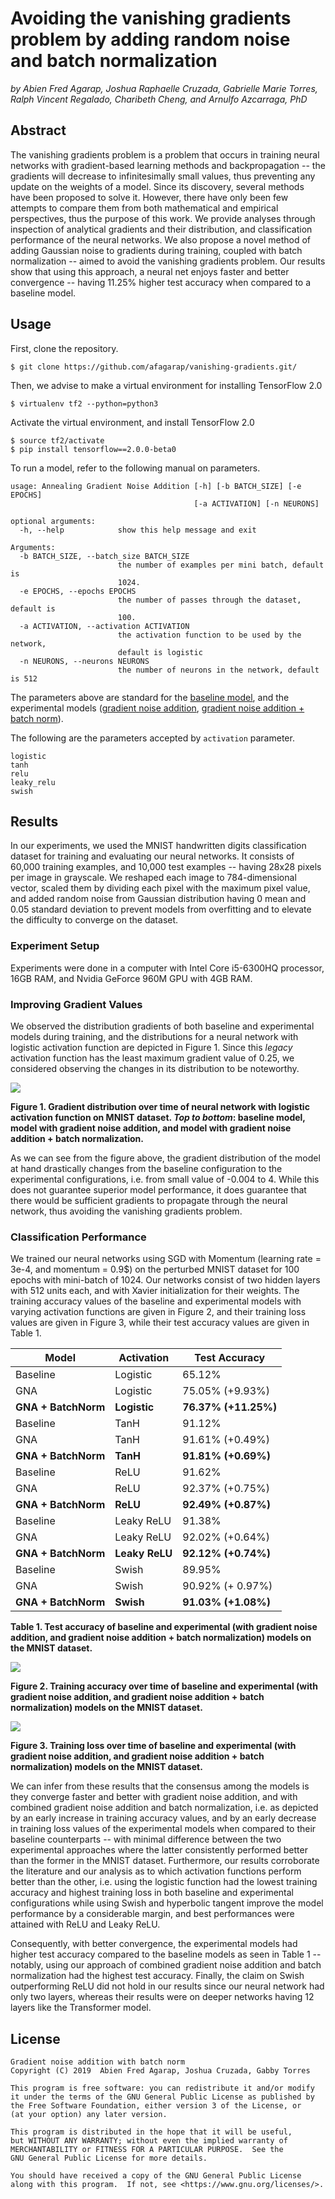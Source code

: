 Avoiding the vanishing gradients problem by adding random noise and batch normalization 
===

_by Abien Fred Agarap, Joshua Raphaelle Cruzada, Gabrielle Marie Torres, Ralph Vincent Regalado, Charibeth Cheng, and Arnulfo Azcarraga, PhD_

## Abstract

The vanishing gradients problem is a problem that occurs in training neural networks with gradient-based learning methods and backpropagation -- the gradients will decrease to infinitesimally small values, thus preventing any update on the weights of a model. Since its discovery, several methods have been proposed to solve it. However, there have only been few attempts to compare them from both mathematical and empirical perspectives, thus the purpose of this work. We provide analyses through inspection of analytical gradients and their distribution, and classification performance of the neural networks. We also propose a novel method of adding Gaussian noise to gradients during training, coupled with batch normalization -- aimed to avoid the vanishing gradients problem. Our results show that using this approach, a neural net enjoys faster and better convergence -- having 11.25% higher test accuracy when compared to a baseline model.

## Usage

First, clone the repository.

```buildoutcfg
$ git clone https://github.com/afagarap/vanishing-gradients.git/
```

Then, we advise to make a virtual environment for installing TensorFlow 2.0

```
$ virtualenv tf2 --python=python3
```

Activate the virtual environment, and install TensorFlow 2.0

```buildoutcfg
$ source tf2/activate
$ pip install tensorflow==2.0.0-beta0
```

To run a model, refer to the following manual on parameters.

```buildoutcfg
usage: Annealing Gradient Noise Addition [-h] [-b BATCH_SIZE] [-e EPOCHS]
                                         [-a ACTIVATION] [-n NEURONS]

optional arguments:
  -h, --help            show this help message and exit

Arguments:
  -b BATCH_SIZE, --batch_size BATCH_SIZE
                        the number of examples per mini batch, default is
                        1024.
  -e EPOCHS, --epochs EPOCHS
                        the number of passes through the dataset, default is
                        100.
  -a ACTIVATION, --activation ACTIVATION
                        the activation function to be used by the network,
                        default is logistic
  -n NEURONS, --neurons NEURONS
                        the number of neurons in the network, default is 512
```

The parameters above are standard for the [baseline model](models/baseline.py), and the experimental models ([gradient noise addition](models/anneal.py), [gradient noise addition + batch norm](models/anneal-bn.py)).

The following are the parameters accepted by `activation` parameter.

```buildoutcfg
logistic
tanh
relu
leaky_relu
swish
```

## Results

In our experiments, we used the MNIST handwritten digits classification dataset for training and evaluating our neural networks. It consists of 60,000 training examples, and 10,000 test examples -- having 28x28 pixels per image in grayscale. We reshaped each image to 784-dimensional vector, scaled them by dividing each pixel with the maximum pixel value, and added random noise from Gaussian distribution having 0 mean and 0.05 standard deviation to prevent models from overfitting and
to elevate the difficulty to converge on the dataset.

### Experiment Setup

Experiments were done in a computer with Intel Core i5-6300HQ processor, 16GB RAM, and Nvidia GeForce 960M GPU with 4GB RAM.

### Improving Gradient Values 

We observed the distribution gradients of both baseline and experimental models during training, and the distributions for a neural network with logistic activation function are depicted in Figure 1. Since this _legacy_ activation function has the least maximum gradient value of 0.25, we considered observing the changes in its distribution to be noteworthy.

![](assets/mnist-logistic-dist.png)

**Figure 1. Gradient distribution over time of neural network with logistic activation function on MNIST dataset. _Top to bottom_: baseline model, model with gradient noise addition, and model with gradient noise addition + batch normalization.**

As we can see from the figure above, the gradient distribution of the model at hand drastically changes from the baseline configuration to the experimental configurations, i.e. from small value of -0.004 to 4. While this does not guarantee superior model performance, it does guarantee that there would be sufficient gradients to propagate through the neural network, thus avoiding the vanishing gradients problem.

### Classification Performance

We trained our neural networks using SGD with Momentum (learning rate = 3e-4, and momentum = 0.9$) on the perturbed MNIST dataset for 100 epochs with mini-batch of 1024. Our networks consist of two hidden layers with 512 units each, and with Xavier initialization for their weights. The training accuracy values of the baseline and experimental models with varying activation functions are given in Figure 2, and their training loss values are given in Figure 3, while their test accuracy values are given in Table 1.

|Model|Activation|Test Accuracy|
|-----|----------|-------------|
|Baseline|Logistic|65.12%|
|GNA|Logistic|75.05% (+9.93%)|
|**GNA + BatchNorm**|**Logistic**|**76.37% (+11.25%)**|
|Baseline|TanH|91.12%|
|GNA|TanH|91.61% (+0.49%)|
|**GNA + BatchNorm**|**TanH**|**91.81% (+0.69%)**|
|Baseline|ReLU|91.62%|
|GNA|ReLU|92.37% (+0.75%)|
|**GNA + BatchNorm**|**ReLU**|**92.49% (+0.87%)**|
|Baseline|Leaky ReLU|91.38%|
|GNA|Leaky ReLU|92.02% (+0.64%)|
|**GNA + BatchNorm**|**Leaky ReLU**|**92.12% (+0.74%)**|
|Baseline|Swish|89.95%|
|GNA|Swish|90.92% (+ 0.97%)|
|**GNA + BatchNorm**|**Swish**|**91.03% (+1.08%)**|

**Table 1. Test accuracy of baseline and experimental (with gradient noise addition, and gradient noise addition + batch normalization) models on the MNIST dataset.**

![](assets/training-accuracy.png)

**Figure 2. Training accuracy over time of baseline and experimental (with gradient noise addition, and gradient noise addition + batch normalization) models on the MNIST dataset.**

![](assets/training-loss.png)

**Figure 3. Training loss over time of baseline and experimental (with gradient noise addition, and gradient noise addition + batch normalization) models on the MNIST dataset.**

We can infer from these results that the consensus among the models is they converge faster and better with gradient noise addition, and with combined gradient noise addition and batch normalization, i.e. as depicted by an early increase in training accuracy values, and by an early decrease in training loss values of the experimental models when compared to their baseline counterparts -- with minimal difference between the two experimental approaches where the latter consistently performed better than the former in the MNIST dataset. Furthermore, our results corroborate the literature and our analysis as to which activation functions perform better than the other, i.e. using the logistic function had the lowest training accuracy and highest training loss in both baseline and experimental configurations while using Swish and hyperbolic tangent improve the model performance by a considerable margin, and best performances were attained with ReLU and Leaky ReLU.

Consequently, with better convergence, the experimental models had higher test accuracy compared to the baseline models as seen in Table 1 -- notably, using our approach of combined gradient noise addition and batch normalization had the highest test accuracy. Finally, the claim on Swish outperforming ReLU did not hold in our results since our neural network had only two layers, whereas their results were on deeper networks having 12 layers like the Transformer model.

## License

```
Gradient noise addition with batch norm
Copyright (C) 2019  Abien Fred Agarap, Joshua Cruzada, Gabby Torres   
                                                                       
This program is free software: you can redistribute it and/or modify
it under the terms of the GNU General Public License as published by
the Free Software Foundation, either version 3 of the License, or
(at your option) any later version.
                                                                       
This program is distributed in the hope that it will be useful,
but WITHOUT ANY WARRANTY; without even the implied warranty of
MERCHANTABILITY or FITNESS FOR A PARTICULAR PURPOSE.  See the
GNU General Public License for more details.
                                                                       
You should have received a copy of the GNU General Public License
along with this program.  If not, see <https://www.gnu.org/licenses/>.
```
